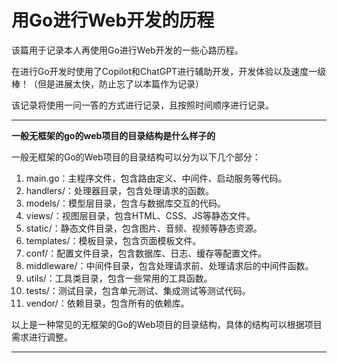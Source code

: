 # 用Go进行Web开发的历程

该篇用于记录本人再使用Go进行Web开发的一些心路历程。

在进行Go开发时使用了Copilot和ChatGPT进行辅助开发，开发体验以及速度一级棒！（但是进展太快，防止忘了以本篇作为记录）

该记录将使用一问一答的方式进行记录，且按照时间顺序进行记录。

---


**一般无框架的go的web项目的目录结构是什么样子的**

一般无框架的Go的Web项目的目录结构可以分为以下几个部分：

1. main.go：主程序文件，包含路由定义、中间件、启动服务等代码。
2. handlers/：处理器目录，包含处理请求的函数。
3. models/：模型层目录，包含与数据库交互的代码。
4. views/：视图层目录，包含HTML、CSS、JS等静态文件。
5. static/：静态文件目录，包含图片、音频、视频等静态资源。
6. templates/：模板目录，包含页面模板文件。
7. conf/：配置文件目录，包含数据库、日志、缓存等配置文件。
8. middleware/：中间件目录，包含处理请求前、处理请求后的中间件函数。
9. utils/：工具类目录，包含一些常用的工具函数。
10. tests/：测试目录，包含单元测试、集成测试等测试代码。
11. vendor/：依赖目录，包含所有的依赖库。

以上是一种常见的无框架的Go的Web项目的目录结构，具体的结构可以根据项目需求进行调整。


---

